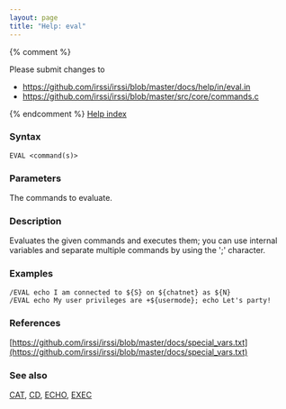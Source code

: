 ```yaml
---
layout: page
title: "Help: eval"
---
```


{% comment %}

Please submit changes to
- https://github.com/irssi/irssi/blob/master/docs/help/in/eval.in
- https://github.com/irssi/irssi/blob/master/src/core/commands.c


{% endcomment %}
[Help index](/documentation/help)

### Syntax ###

<div class="highlight irssisyntax"><pre style="\-\-cmdlen:4ch"><code><span class="synB">EVAL</span> <span class="synB05">&lt;command(s)></span></code></pre></div>



### Parameters ###

The commands to evaluate.

### Description ###

Evaluates the given commands and executes them; you can use internal
variables and separate multiple commands by using the ';' character.

### Examples ###

    /EVAL echo I am connected to ${S} on ${chatnet} as ${N}
    /EVAL echo My user privileges are +${usermode}; echo Let's party!

### References ###



[https://github.com/irssi/irssi/blob/master/docs/special_vars.txt](https://github.com/irssi/irssi/blob/master/docs/special_vars.txt)



### See also ###
[CAT](/documentation/help/cat), [CD](/documentation/help/cd), [ECHO](/documentation/help/echo), [EXEC](/documentation/help/exec)

